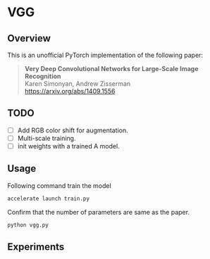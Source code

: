 # VGG
## Overview
This is an unofficial PyTorch implementation of the following paper:

> **Very Deep Convolutional Networks for Large-Scale Image Recognition** <br>
> Karen Simonyan, Andrew Zisserman <br>
> https://arxiv.org/abs/1409.1556

## TODO
- [ ] Add RGB color shift for augmentation.
- [ ] Multi-scale training.
- [ ] init weights with a trained A model.

## Usage
Following command train the model
```bash
accelerate launch train.py
```

Confirm that the number of parameters are same as the paper.

```bash
python vgg.py
```


## Experiments
